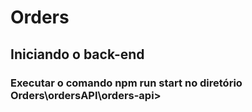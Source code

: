 # Orders
## Iniciando o back-end
### Executar o comando npm run start no diretório Orders\ordersAPI\orders-api> 
